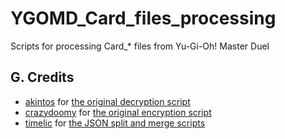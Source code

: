 # YGOMD_Card_files_processing
Scripts for processing Card_* files from Yu-Gi-Oh! Master Duel

## G. Credits
* [akintos](https://gist.github.com/akintos) for [the original decryption script](https://gist.github.com/akintos/04e2494c62184d2d4384078b0511673b)
* [crazydoomy](https://github.com/crazydoomy) for [the original encryption script](https://discord.com/channels/747402959117353022/938180052984659979/959192997667422228)
* [timelic](https://github.com/timelic) for [the JSON split and merge scripts](https://github.com/timelic/master-duel-chinese-translation-switch)
